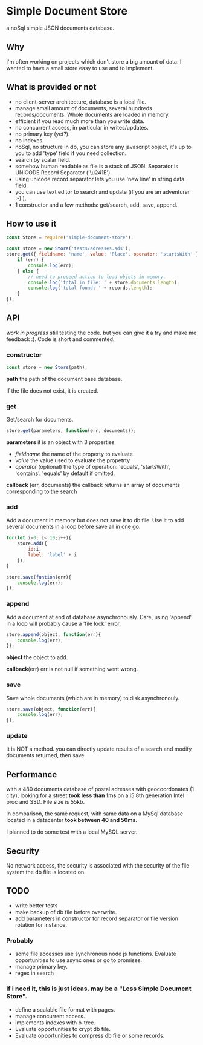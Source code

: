 # Simple Document Store
a noSql simple JSON documents database.

## Why
I'm often working on projects which don't store a big amount of data. I wanted to have a small store easy to use and to implement.

## What is provided or not
* no client-server architecture, database is a local file.
* manage small amount of documents, several hundreds records/documents. Whole documents are loaded in memory.
* efficient if you read much more than you write data.
* no concurrent access, in particular in writes/updates.
* no primary key (yet?).
* no indexes.
* noSql, no structure in db, you can store any javascript object, it's up to you to add 'type' field if you need collection.
* search by scalar field.
* somehow human readable as file is a stack of JSON. Separator is UNICODE Record Separator ('\u241E').
* using unicode record separator lets you use 'new line' in string data field.
* you can use text editor to search and update (if you are an adventurer :-) ).
* 1 constructor and a few methods: get/search, add, save, append.

## How to use it
```javascript
const Store = require('simple-document-store');

const store = new Store('tests/adresses.sds');
store.get({ fieldname: 'name', value: 'Place', operator: 'startsWith' }, function (err, records) {
    if (err) {
        console.log(err);
    } else {
        // need to proceed action to load objets in memory.
        console.log('total in file: ' + store.documents.length);
        console.log('total found: ' + records.length);
    }
});
```

## API
*work in progress* still testing the code. but you can give it a try and make me feedback :). Code is short and commented.

### constructor
```javascript
const store = new Store(path);
```
**path**
the path of the document base database.

If the file does not exist, it is created.


### get
Get/search for documents.

```javascript
store.get(parameters, function(err, documents));
```

**parameters**
it is an object with 3 properties
* _fieldname_ the name of the property to evaluate
* _value_ the value used to evaluate the propetrty
* _operator_ (optional) the type of operation: 'equals', 'startsWith', 'contains'. 'equals' by default if omitted.


**callback** (err, documents)
the callback returns an array of documents corresponding to the search

### add
Add a document in memory but does not save it to db file. Use it to add several documents in a loop before save all in one go.
```javascript
for(let i=0; i< 10;i++){
    store.add({
        id:i,
        label: 'label' + i
    });
}

store.save(funtion(err){
    console.log(err);
});
```


### append
Add a document at end of database asynchronously. Care, using 'append' in a loop will probably cause a 'file lock' error.
```javascript
store.append(object, function(err){
    console.log(err);
});
```
**object**
the object to add.

**callback**(err)
err is not null if something went wrong.

### save
Save whole documents (which are in memory) to disk asynchronouly.
```javascript
store.save(object, function(err){
    console.log(err);
});
```

### update
It is NOT a method. you can directly update results of a search and modify documents returned, then save.


## Performance
with a 480 documents database of postal adresses with geocoordonates (1 city), looking for a street **took less than 1ms** on a i5 8th generation Intel proc and SSD. File size is 55kb.

In comparison, the same request, with same data on a MySql database located in a datacenter **took between 40 and 50ms**.

I planned to do some test with a local MySQL server.

## Security
No network access, the security is associated with the security of the file system the db file is located on.

## TODO
* write better tests
* make backup of db file before overwrite.
* add parameters in constructor for record separator or file version rotation for instance.

### Probably
* some file accesses use synchronous node js functions. Evaluate opportunities to use async ones or go to promises.
* manage primary key.
* regex in search

### If i need it, this is just ideas. may be a "Less Simple Document Store".
* define a scalable file format with pages.
* manage concurrent access.
* implements indexes with b-tree.
* Evaluate opportunities to crypt db file.
* Evaluate opportunities to compress db file or some records.